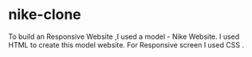 # nike-clone
 To build an Responsive Website ,I used a model - Nike Website.    I used HTML to create this model website.   For Responsive screen I used CSS . 
